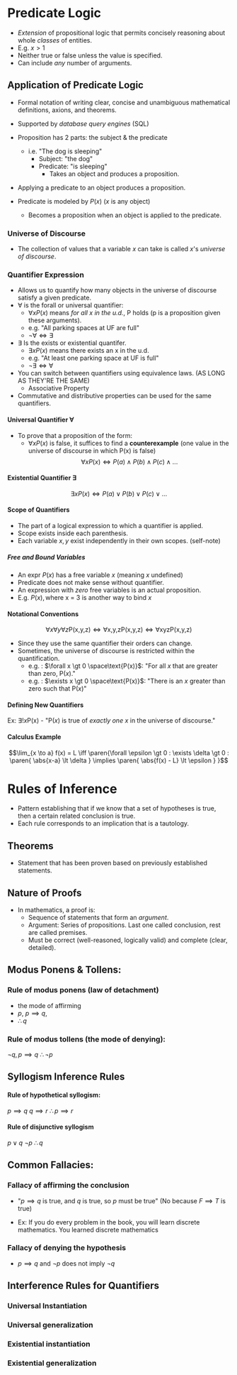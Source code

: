 $$
\newcommand{\xor}{\oplus}
\newcommand{\paren}[1]{\left(#1\right)}
\newcommand{\abs}[1]{\left|#1|\right|}
$$
# Predicate Logic
- *Extension* of propositional logic that permits concisely reasoning about whole *classes* of entities.
- E.g. $x\gt1$
- Neither true or false unless the value is specified.
- Can include *any* number of arguments.

## Application of Predicate Logic
- Formal notation of writing clear, concise and unambiguous mathematical definitions, axions, and theorems.
- Supported by *database query engines* (SQL)

- Proposition has 2 parts: the subject & the predicate
    - i.e. "The dog is sleeping"
        - Subject: "the dog"
        - Predicate: "is sleeping"
            - Takes an object and produces a proposition.
- Applying a predicate to an object produces a proposition.
- Predicate is modeled by $P(x)$ ($x$ is any object)
    - Becomes a proposition when an object is applied to the predicate.

### Universe of Discourse 
- The collection of values that a variable $x$ can take is called $x$'s *universe of discourse*.

### Quantifier Expression
- Allows us to quantify how many objects in the universe of discourse satisfy a given predicate.
- $\forall$ is the forall or universal quantifier:
    - $\forall x P(x)$ means *for all x in the u.d.*, P holds (p is a proposition given these arguments).
    - e.g. "All parking spaces at UF are full"
    - $\neg \forall \iff \exists$
- $\exists$ Is the exists or existential quantifer.
    - $\exists x P(x)$ means there exists an x in the u.d.
    - e.g. "At least one parking space at UF is full"
    - $\neg \exists \iff \forall$
- You can switch between quantifiers using equivalence laws. (AS LONG AS THEY'RE THE SAME)
    - Associative Property
- Commutative and distributive properties can be used for the same quantifiers.

#### Universal Quantifier $\forall$ 
- To prove that a proposition of the form:
    - $\forall x P(x)$ is false, it suffices to find a **counterexample** (one value in the universe of discourse in which P(x) is false)
$$\forall x P(x) \iff P(a) \land P(b) \land P(c) \land ...$$

#### Existential Quantifier $\exists$
$$\exists x P(x) \iff P(a) \lor P(b) \lor P(c) \lor ...$$

#### Scope of Quantifiers
- The part of a logical expression to which a quantifier is applied.
- Scope exists inside each parenthesis.
- Each variable $x, y$ exist independently in their own scopes. (self-note)

##### Free and Bound Variables
- An expr $P(x)$ has a free variable $x$ (meaning $x$ undefined)
- Predicate does not make sense without quantifier.
- An expression with *zero* free variables is an actual proposition.
- E.g. $P(x), \text{where x = 3}$ is another way to bind $x$

#### Notational Conventions
$$
\forall x \forall y \forall z \text{P(x,y,z)} \iff 
\forall \text{x,y,z} \text{P(x,y,z)} \iff
\forall \text{xyz} \text{P(x,y,z)}
$$
- Since they use the same quantifier their orders can change.
- Sometimes, the universe of discourse is restricted within the quantification.
    - e.g. : $\forall x \gt 0 \space\text{P(x)}$: "For all $x$ that are greater than zero, P($x$)."
    - e.g. : $\exists x \gt 0 \space\text{P(x)}$: "There is an $x$ greater than zero such that P($x$)"


#### Defining New Quantifiers
Ex: $\exists ! x \text{P(x)}$
    - "P($x$) is true of *exactly one $x$* in the universe of discourse."

#### Calculus Example
$$\lim_{x \to a} f(x) = L \iff \paren{\forall \epsilon \gt 0 : \exists \delta \gt 0 : \paren{
        \abs{x-a} \lt \delta
    } \implies \paren{
        \abs{f(x) - L} \lt \epsilon
    }
}$$


# Rules of Inference
- Pattern establishing that if we know that a set of hypotheses is true, then a certain related conclusion is true.
- Each rule corresponds to an implication that is a tautology.

## Theorems 
- Statement that has been proven based on previously established statements.

## Nature of Proofs
- In mathematics, a proof is:
    - Sequence of statements that form an *argument*.
    - Argument: Series of propositions. Last one called conclusion, rest are called premises.
    - Must be correct (well-reasoned, logically valid) and complete (clear, detailed).

## Modus Ponens & Tollens:
### Rule of **modus ponens**  (law of detachment)
- the mode of affirming
- $p$, $p \implies q$,
- $\therefore q$ 
### Rule of **modus tollens** (the mode of denying):
  $\neg q , p \implies q$ 
 $\therefore \neg p$  

##  Syllogism Inference Rules
#### Rule of hypothetical syllogism:
$p \implies q$ 
$q \implies r$ 
$\therefore p \implies r$ 

#### Rule of disjunctive syllogism
$p\lor q$
$\neg p$
$\therefore q$ 

## Common Fallacies:
### Fallacy of affirming the conclusion
- "$p \implies q$ is true, and $q$ is true, so $p$ must be true" (No because $F \implies T$ is true)
* Ex: If you do every problem in the book, you will learn discrete mathematics. You learned discrete mathematics
### Fallacy of denying the hypothesis
* $p \implies q$ and $\neg p$ does not imply $\neg q$  

## Interference Rules for Quantifiers
### Universal Instantiation
### Universal generalization
### Existential instantiation
### Existential generalization


